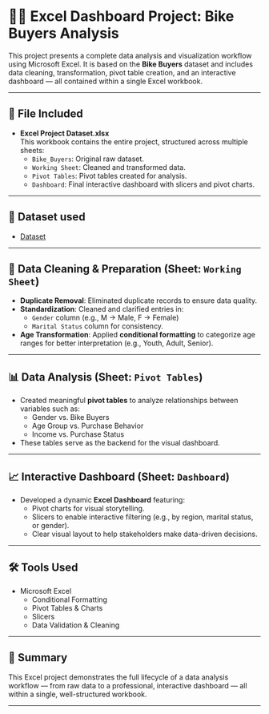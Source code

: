 # 🚴‍♂️ Excel Dashboard Project: Bike Buyers Analysis

This project presents a complete data analysis and visualization workflow using Microsoft Excel. It is based on the **Bike Buyers** dataset and includes data cleaning, transformation, pivot table creation, and an interactive dashboard — all contained within a single Excel workbook.

---

## 📁 File Included

- **Excel Project Dataset.xlsx**  
  This workbook contains the entire project, structured across multiple sheets:
  - `Bike_Buyers`: Original raw dataset.
  - `Working Sheet`: Cleaned and transformed data.
  - `Pivot Tables`: Pivot tables created for analysis.
  - `Dashboard`: Final interactive dashboard with slicers and pivot charts.

---
## 📁 Dataset used
- <a href="https://github.com/Dalinagasrisai/excel-bike-buyers-dashboard/blob/main/Bike_buyers(raw%20dataset).xlsx">Dataset</a>

---

## 🧹 Data Cleaning & Preparation (Sheet: `Working Sheet`)

- **Duplicate Removal**: Eliminated duplicate records to ensure data quality.
- **Standardization**: Cleaned and clarified entries in:
  - `Gender` column (e.g., M → Male, F → Female)
  - `Marital Status` column for consistency.
- **Age Transformation**: Applied **conditional formatting** to categorize age ranges for better interpretation (e.g., Youth, Adult, Senior).

---

## 📊 Data Analysis (Sheet: `Pivot Tables`)

- Created meaningful **pivot tables** to analyze relationships between variables such as:
  - Gender vs. Bike Buyers
  - Age Group vs. Purchase Behavior
  - Income vs. Purchase Status
- These tables serve as the backend for the visual dashboard.

---

## 📈 Interactive Dashboard (Sheet: `Dashboard`)

- Developed a dynamic **Excel Dashboard** featuring:
  - Pivot charts for visual storytelling.
  - Slicers to enable interactive filtering (e.g., by region, marital status, or gender).
  - Clear visual layout to help stakeholders make data-driven decisions.

---

## 🛠 Tools Used

- Microsoft Excel
  - Conditional Formatting
  - Pivot Tables & Charts
  - Slicers
  - Data Validation & Cleaning

---

## 📌 Summary

This Excel project demonstrates the full lifecycle of a data analysis workflow — from raw data to a professional, interactive dashboard — all within a single, well-structured workbook.


---



